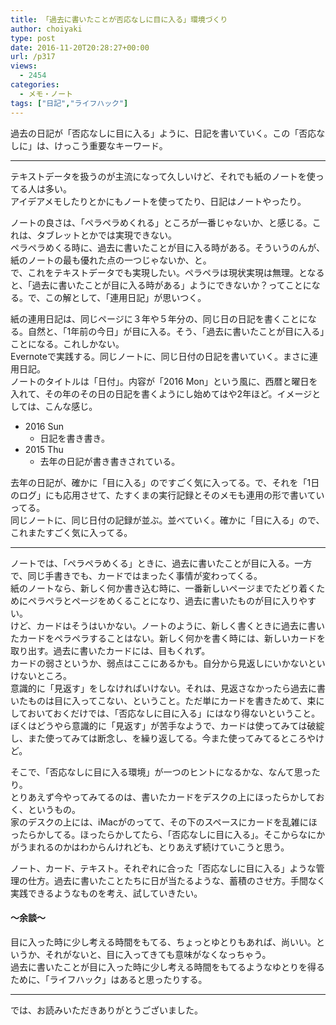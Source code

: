 ```yaml
---
title: 「過去に書いたことが否応なしに目に入る」環境づくり
author: choiyaki
type: post
date: 2016-11-20T20:28:27+00:00
url: /p317
views:
  - 2454
categories:
  - メモ・ノート
tags: ["日記","ライフハック"]
---
```

過去の日記が「否応なしに目に入る」ように、日記を書いていく。この「否応なしに」は、けっこう重要なキーワード。

* * *

テキストデータを扱うのが主流になって久しいけど、それでも紙のノートを使ってる人は多い。  
アイデアメモしたりとかにもノートを使ってたり、日記はノートやったり。

ノートの良さは、「ペラペラめくれる」ところが一番じゃないか、と感じる。これは、タブレットとかでは実現できない。  
ペラペラめくる時に、過去に書いたことが目に入る時がある。そういうのんが、紙のノートの最も優れた点の一つじゃないか、と。  
で、これをテキストデータでも実現したい。ペラペラは現状実現は無理。となると、「過去に書いたことが目に入る時がある」ようにできないか？ってことになる。で、この解として、「連用日記」が思いつく。

紙の連用日記は、同じページに３年や５年分の、同じ日の日記を書くことになる。自然と、「1年前の今日」が目に入る。そう、「過去に書いたことが目に入る」ことになる。これしかない。  
Evernoteで実践する。同じノートに、同じ日付の日記を書いていく。まさに連用日記。  
ノートのタイトルは「日付」。内容が「2016 Mon」という風に、西暦と曜日を入れて、その年のその日の日記を書くようにし始めてはや2年ほど。イメージとしては、こんな感じ。

  * 2016 Sun 
      * 日記を書き書き。
  * 2015 Thu 
      * 去年の日記が書き書きされている。

去年の日記が、確かに「目に入る」のですごく気に入ってる。で、それを「1日のログ」にも応用させて、たすくまの実行記録とそのメモも連用の形で書いていってる。  
同じノートに、同じ日付の記録が並ぶ。並べていく。確かに「目に入る」ので、これまたすごく気に入ってる。

* * *

ノートでは、「ペラペラめくる」ときに、過去に書いたことが目に入る。一方で、同じ手書きでも、カードではまったく事情が変わってくる。  
紙のノートなら、新しく何か書き込む時に、一番新しいページまでたどり着くためにペラペラとページをめくることになり、過去に書いたものが目に入りやすい。  
けど、カードはそうはいかない。ノートのように、新しく書くときに過去に書いたカードをペラペラすることはない。新しく何かを書く時には、新しいカードを取り出す。過去に書いたカードには、目もくれず。  
カードの弱さというか、弱点はここにあるかも。自分から見返しにいかないといけないところ。  
意識的に「見返す」をしなければいけない。それは、見返さなかったら過去に書いたものは目に入ってこない、ということ。ただ単にカードを書きためて、束にしておいておくだけでは、「否応なしに目に入る」にはなり得ないということ。  
ぼくはどうやら意識的に「見返す」が苦手なようで、カードは使ってみては破綻し、また使ってみては断念し、を繰り返してる。今また使ってみてるところやけど。

そこで、「否応なしに目に入る環境」が一つのヒントになるかな、なんて思ったり。  
とりあえず今やってみてるのは、書いたカードをデスクの上にほったらかしておく、というもの。  
家のデスクの上には、iMacがのってて、その下のスペースにカードを乱雑にほったらかしてる。ほったらかしてたら、「否応なしに目に入る」。そこからなにかがうまれるのかはわからんけれども、とりあえず続けていこうと思う。

ノート、カード、テキスト。それぞれに合った「否応なしに目に入る」ような管理の仕方。過去に書いたことたちに日が当たるような、蓄積のさせ方。手間なく実践できるようなものを考え、試していきたい。

#### 〜余談〜

目に入った時に少し考える時間をもてる、ちょっとゆとりもあれば、尚いい。というか、それがないと、目に入ってきても意味がなくなっちゃう。  
過去に書いたことが目に入った時に少し考える時間をもてるようなゆとりを得るために、「ライフハック」はあると思ったりする。

* * *

では、お読みいただきありがとうございました。